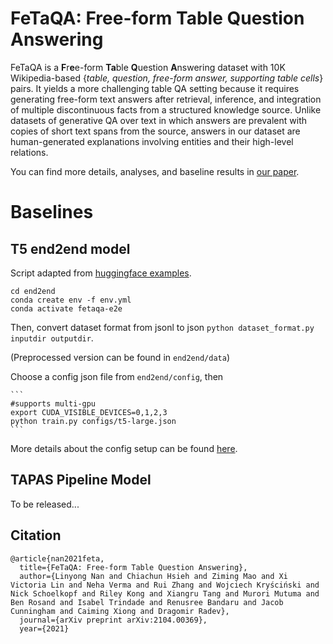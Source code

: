 # FeTaQA: Free-form Table Question Answering

FeTaQA is a **F**r**e**e-form **Ta**ble **Q**uestion **A**nswering dataset with 10K Wikipedia-based {*table, question, free-form answer, supporting table cells*} pairs. It yields a more challenging table QA setting because it requires generating free-form text answers after retrieval, inference, and integration of multiple discontinuous facts from a structured knowledge source. Unlike datasets of generative QA over text in which answers are prevalent with copies of short text spans from the source, answers in our dataset are human-generated explanations involving entities and their high-level relations.

You can find more details, analyses, and baseline results in [our paper](https://arxiv.org/abs/2104.00369).

# Baselines

## T5 end2end model
Script adapted from [huggingface examples](https://github.com/huggingface/transformers/blob/master/examples/seq2seq/run_seq2seq.py).

```
cd end2end
conda create env -f env.yml
conda activate fetaqa-e2e
```
Then, convert dataset format from jsonl to json `python dataset_format.py inputdir outputdir`. 

(Preprocessed version can be found in `end2end/data`)

Choose a config json file from `end2end/config`, then

    ```
    #supports multi-gpu
    export CUDA_VISIBLE_DEVICES=0,1,2,3
    python train.py configs/t5-large.json
    ```
More details about the config setup can be found [here](https://github.com/Yale-LILY/FeTaQA/tree/add_t5/end2end).

## TAPAS Pipeline Model
To be released...


## Citation
```
@article{nan2021feta,
  title={FeTaQA: Free-form Table Question Answering},
  author={Linyong Nan and Chiachun Hsieh and Ziming Mao and Xi Victoria Lin and Neha Verma and Rui Zhang and Wojciech Kryściński and Nick Schoelkopf and Riley Kong and Xiangru Tang and Murori Mutuma and Ben Rosand and Isabel Trindade and Renusree Bandaru and Jacob Cunningham and Caiming Xiong and Dragomir Radev},
  journal={arXiv preprint arXiv:2104.00369},
  year={2021}
```
